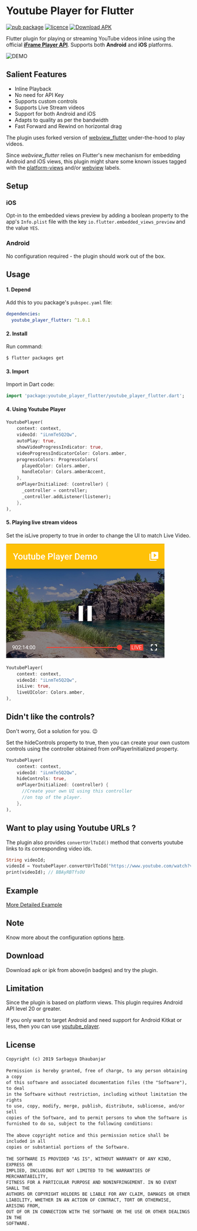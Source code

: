 # Youtube Player for Flutter

[![pub package](https://img.shields.io/badge/pub-v1.0.1-green.svg)](https://pub.dartlang.org/packages/flutter_rating_bar) [![licence](https://img.shields.io/badge/Licence-MIT-orange.svg)](https://github.com/sarbagyastha/youtube_player_flutter/blob/master/LICENSE) [![Download APK](https://img.shields.io/badge/Download-APK-informational.svg)](https://github.com/sarbagyastha/youtube_player_flutter/raw/master/youtube_player_example.apk)

Flutter plugin for playing or streaming YouTube videos inline using the official [**iFrame Player API**](https://developers.google.com/youtube/iframe_api_reference).
Supports both **Android** and **iOS** platforms.

![DEMO](youtube_player_demo.gif) 

## Salient Features
* Inline Playback
* No need for API Key
* Supports custom controls
* Supports Live Stream videos
* Support for both Android and iOS
* Adapts to quality as per the bandwidth
* Fast Forward and Rewind on horizontal drag

The plugin uses forked version of [webview_flutter](https://pub.dartlang.org/packages/webview_flutter) under-the-hood to play videos. 

Since *webview_flutter* relies on Flutter's new mechanism for embedding Android and iOS views, this plugin might share some known issues tagged with the [platform-views](https://github.com/flutter/flutter/labels/a%3A%20platform-views) and/or [webview](https://github.com/flutter/flutter/labels/p%3A%20webview) labels.

## Setup

### iOS
Opt-in to the embedded views preview by adding a boolean property to the app's `Info.plist` file
with the key `io.flutter.embedded_views_preview` and the value `YES`.

### Android
No configuration required - the plugin should work out of the box.

## Usage

#### 1\. Depend

Add this to you package's `pubspec.yaml` file:

```yaml
dependencies:
  youtube_player_flutter: ^1.0.1
```

#### 2\. Install

Run command:

```bash
$ flutter packages get
```

#### 3\. Import

Import in Dart code:

```dart
import 'package:youtube_player_flutter/youtube_player_flutter.dart';
```

#### 4\. Using Youtube Player
         
```dart
YoutubePlayer(
    context: context,
    videoId: "iLnmTe5Q2Qw",
    autoPlay: true,
    showVideoProgressIndicator: true,
    videoProgressIndicatorColor: Colors.amber,
    progressColors: ProgressColors(
      playedColor: Colors.amber,
      handleColor: Colors.amberAccent,
    ),
    onPlayerInitialized: (controller) {
      _controller = controller;
      _controller.addListener(listener);
    },
),
```
         
#### 5\. Playing live stream videos
Set the isLive property to true in order to change the UI to match Live Video.

![Live UI Demo](live_ui.png) 

```dart
YoutubePlayer(
    context: context,
    videoId: "iLnmTe5Q2Qw",
    isLive: true,
    liveUIColor: Colors.amber,
),
```

## Didn't like the controls?
Don't worry, Got a solution for you. :wink:

Set the hideControls property to true, then you can create your own custom controls using the controller obtained from onPlayerInitialized property.

```dart
YoutubePlayer(
    context: context,
    videoId: "iLnmTe5Q2Qw",
    hideControls: true,
    onPlayerInitialized: (controller) {
      //Create your own UI using this controller
      //on top of the player.
    },
),
```

## Want to play using Youtube URLs ? 
The plugin also provides `convertUrlToId()` method that converts youtube links to its corresponding video ids.
```dart
String videoId;
videoId = YoutubePlayer.convertUrlToId("https://www.youtube.com/watch?v=BBAyRBTfsOU");
print(videoId); // BBAyRBTfsOU
```

## Example

[More Detailed Example](https://github.com/sarbagyastha/youtube_player_flutter/tree/master/example)

## Note
Know more about the configuration options [here](https://pub.dartlang.org/documentation/youtube_player_flutter/latest/youtube_player_flutter/youtube_player_flutter-library.html).

## Download
Download apk or ipk from above(in badges) and try the plugin.

## Limitation 
Since the plugin is based on platform views. This plugin requires Android API level 20 or greater.

If you only want to target Android and need support for Android Kitkat or less, then you can use [youtube_player](https://pub.dartlang.org/packages/youtube_player).  

## License

```
Copyright (c) 2019 Sarbagya Dhaubanjar

Permission is hereby granted, free of charge, to any person obtaining a copy
of this software and associated documentation files (the "Software"), to deal
in the Software without restriction, including without limitation the rights
to use, copy, modify, merge, publish, distribute, sublicense, and/or sell
copies of the Software, and to permit persons to whom the Software is
furnished to do so, subject to the following conditions:

The above copyright notice and this permission notice shall be included in all
copies or substantial portions of the Software.

THE SOFTWARE IS PROVIDED "AS IS", WITHOUT WARRANTY OF ANY KIND, EXPRESS OR
IMPLIED, INCLUDING BUT NOT LIMITED TO THE WARRANTIES OF MERCHANTABILITY,
FITNESS FOR A PARTICULAR PURPOSE AND NONINFRINGEMENT. IN NO EVENT SHALL THE
AUTHORS OR COPYRIGHT HOLDERS BE LIABLE FOR ANY CLAIM, DAMAGES OR OTHER
LIABILITY, WHETHER IN AN ACTION OF CONTRACT, TORT OR OTHERWISE, ARISING FROM,
OUT OF OR IN CONNECTION WITH THE SOFTWARE OR THE USE OR OTHER DEALINGS IN THE
SOFTWARE.
```